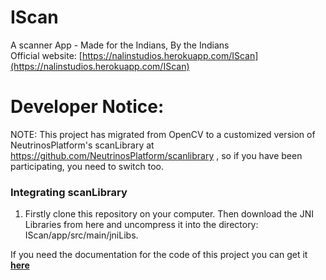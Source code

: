 # IScan
A scanner App - Made for the Indians, By the Indians  
Official website: [https://nalinstudios.herokuapp.com/IScan](https://nalinstudios.herokuapp.com/IScan)  

# Developer Notice:
NOTE: This project has migrated from OpenCV to a customized version of NeutrinosPlatform's scanLibrary at https://github.com/NeutrinosPlatform/scanlibrary , so if you have been participating, you need to switch too.

### Integrating scanLibrary
1. Firstly clone this repository on your computer. Then download the JNI Libraries from here and uncompress it into the directory: IScan/app/src/main/jniLibs.

If you need the documentation for the code of this project you can get it **[here](https://nalin-2005.github.io/IScan)**
